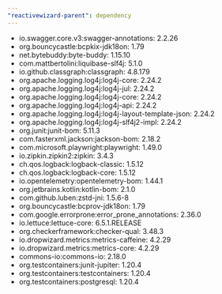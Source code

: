 ```yaml
---
"reactivewizard-parent": dependency
---
```

- io.swagger.core.v3:swagger-annotations: 2.2.26
- org.bouncycastle:bcpkix-jdk18on: 1.79
- net.bytebuddy:byte-buddy: 1.15.10
- com.mattbertolini:liquibase-slf4j: 5.1.0
- io.github.classgraph:classgraph: 4.8.179
- org.apache.logging.log4j:log4j-core: 2.24.2
- org.apache.logging.log4j:log4j-jul: 2.24.2
- org.apache.logging.log4j:log4j-core: 2.24.2
- org.apache.logging.log4j:log4j-api: 2.24.2
- org.apache.logging.log4j:log4j-layout-template-json: 2.24.2
- org.apache.logging.log4j:log4j-slf4j2-impl: 2.24.2
- org.junit:junit-bom: 5.11.3
- com.fasterxml.jackson:jackson-bom: 2.18.2
- com.microsoft.playwright:playwright: 1.49.0
- io.zipkin.zipkin2:zipkin: 3.4.3
- ch.qos.logback:logback-classic: 1.5.12
- ch.qos.logback:logback-core: 1.5.12
- io.opentelemetry:opentelemetry-bom: 1.44.1
- org.jetbrains.kotlin:kotlin-bom: 2.1.0
- com.github.luben:zstd-jni: 1.5.6-8
- org.bouncycastle:bcprov-jdk18on: 1.79
- com.google.errorprone:error_prone_annotations: 2.36.0
- io.lettuce:lettuce-core: 6.5.1.RELEASE
- org.checkerframework:checker-qual: 3.48.3
- io.dropwizard.metrics:metrics-caffeine: 4.2.29
- io.dropwizard.metrics:metrics-core: 4.2.29
- commons-io:commons-io: 2.18.0
- org.testcontainers:junit-jupiter: 1.20.4
- org.testcontainers:testcontainers: 1.20.4
- org.testcontainers:postgresql: 1.20.4
